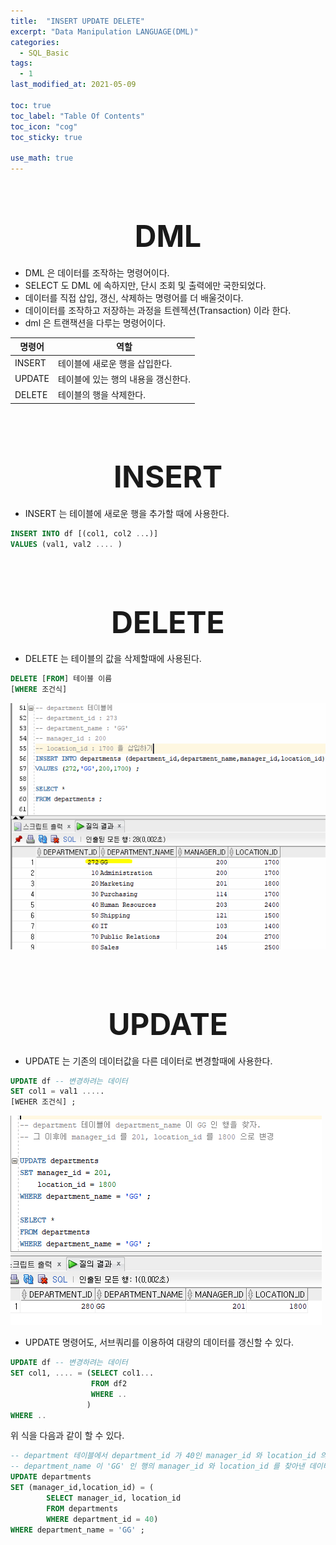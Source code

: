 ```yaml
---
title:  "INSERT UPDATE DELETE"
excerpt: "Data Manipulation LANGUAGE(DML)"
categories:
  - SQL_Basic
tags:
  - 1
last_modified_at: 2021-05-09

toc: true
toc_label: "Table Of Contents"
toc_icon: "cog"
toc_sticky: true

use_math: true
---
```


<br>

# <center><font size="15">DML</font></center>

- DML 은 데이터를 조작하는 명령어이다. 
- SELECT 도 DML 에 속하지만, 단시 조회 및 출력에만 국한되었다.
- 데이터를 직접 삽입, 갱신, 삭제하는 명령어를 더 배울것이다.
- 데이이터를 조작하고 저장하는 과정을 트렌젝션(Transaction) 이라 한다.
- dml 은 트랜잭션을 다루는 명령어이다. 

| 명령어 | 역할                                |
| ------ | ----------------------------------- |
| INSERT | 테이블에 새로운 행을 삽입한다.      |
| UPDATE | 테이블에 있는 행의 내용을 갱신한다. |
| DELETE | 테이블의 행을 삭제한다.             |

<BR>

<BR>

# <center><font size="15">INSERT</font></center>

- INSERT 는 테이블에 새로운 행을 추가할 때에 사용한다.

```sql
INSERT INTO df [(col1, col2 ...)]
VALUES (val1, val2 .... )
```

<br>

<br>

# <center><font size="15">DELETE</font></center>

- DELETE 는 테이블의 값을 삭제할때에 사용된다.

```sql
DELETE [FROM] 테이블 이름
[WHERE 조건식]
```

![png](/assets/images/SQL_Basic/9_1.png)



<br>

<br>

# <center><font size="15">UPDATE</font></center>

- UPDATE 는 기존의 데이터값을 다른 데이터로 변경할때에 사용한다.

```sql
UPDATE df -- 변경하려는 데이터
SET col1 = val1 .....
[WEHER 조건식] ; 
```

![png](/assets/images/SQL_Basic/9_2.png)

- UPDATE 명령어도, 서브쿼리를 이용하여 대량의 데이터를 갱신할 수 있다.

```sql
UPDATE df -- 변경하려는 데이터
SET col1, .... = (SELECT col1...
                  FROM df2
                  WHERE ..
                 )
WHERE ..
```

위 식을 다음과 같이 할 수 있다.

```sql
-- department 테이블에서 department_id 가 40인 manager_id 와 location_id 의 데이터값을 찾아내고
-- department_name 이 'GG' 인 행의 manager_id 와 location_id 를 찾아낸 데이터값으로 변경
UPDATE departments
SET (manager_id,location_id) = (
        SELECT manager_id, location_id
        FROM departments
        WHERE department_id = 40) 
WHERE department_name = 'GG' ; 
```

<br>

<br>